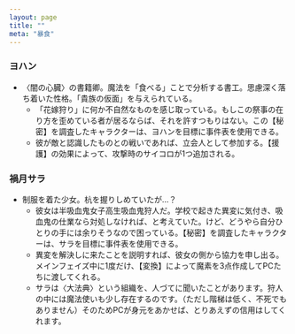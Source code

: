 ```yaml
---
layout: page
title: ""
meta: "暴食"
---
```


### ヨハン
- 〈闇の心臓〉の書籍卿。魔法を「食べる」ことで分析する書工。思慮深く落ち着いた性格。「貴族の仮面」を与えられている。
	- 「花嫁狩り」に何か不自然なものを感じ取っている。もしこの祭事の在り方を歪めている者が居るならば、それを許すつもりはない。この【秘密】を調査したキャラクターは、ヨハンを目標に事件表を使用できる。
	- 彼が敵と認識したものとの戦いであれば、立会人として参加する。【援護】の効果によって、攻撃時のサイコロが1つ追加される。

### 禍月サラ
- 制服を着た少女。杭を握りしめていたが…？
	- 彼女は半吸血鬼女子高生吸血鬼狩人だ。学校で起きた異変に気付き、吸血鬼の仕業なら対処しなければ、と考えていた。けど、どうやら自分ひとりの手には余りそうなので困っている。【秘密】を調査したキャラクターは、サラを目標に事件表を使用できる。
	- 異変を解決しに来たことを説明すれば、彼女の側から協力を申し出る。メインフェイズ中に1度だけ、【変換】によって魔素を3点作成してPCたちに渡してくれる。
	- サラは〈大法典〉という組織を、人づてに聞いたことがあります。狩人の中には魔法使いも少し存在するのです。（ただし階梯は低く、不死でもありません）そのためPCが身元をあかせば、とりあえずの信用はしてくれます。
### 
